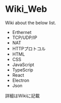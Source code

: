 # Wiki_Web
Wiki about the below list.

+ Erthernet
+ TCP/UDP/IP
+ NAT
+ HTTPプロトコル
+ HTML
+ CSS
+ JavaScript
+ TypeScrip
+ React
+ Electron
+ Json

詳細はWikiに記載
